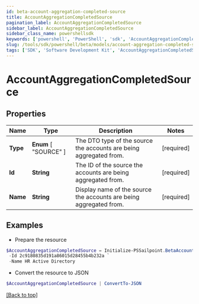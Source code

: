 ```yaml
---
id: beta-account-aggregation-completed-source
title: AccountAggregationCompletedSource
pagination_label: AccountAggregationCompletedSource
sidebar_label: AccountAggregationCompletedSource
sidebar_class_name: powershellsdk
keywords: ['powershell', 'PowerShell', 'sdk', 'AccountAggregationCompletedSource'] 
slug: /tools/sdk/powershell/beta/models/account-aggregation-completed-source
tags: ['SDK', 'Software Development Kit', 'AccountAggregationCompletedSource']
---
```



# AccountAggregationCompletedSource

## Properties

Name | Type | Description | Notes
------------ | ------------- | ------------- | -------------
**Type** |   **Enum** [  "SOURCE" ] | The DTO type of the source the accounts are being aggregated from. | [required]
**Id** |  **String** | The ID of the source the accounts are being aggregated from. | [required]
**Name** |  **String** | Display name of the source the accounts are being aggregated from. | [required]

## Examples

- Prepare the resource
```powershell
$AccountAggregationCompletedSource = Initialize-PSSailpoint.BetaAccountAggregationCompletedSource  -Type SOURCE `
 -Id 2c9180835d191a86015d28455b4b232a `
 -Name HR Active Directory
```

- Convert the resource to JSON
```powershell
$AccountAggregationCompletedSource | ConvertTo-JSON
```


[[Back to top]](#) 

